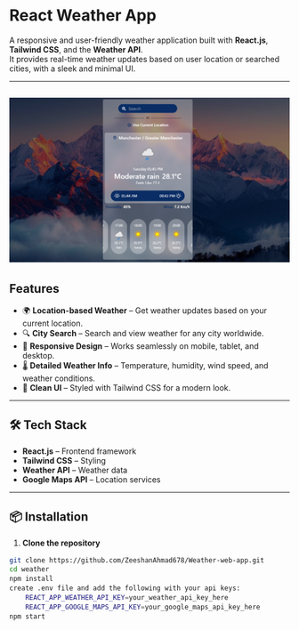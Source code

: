 #  React Weather App

A responsive and user-friendly weather application built with **React.js**, **Tailwind CSS**, and the **Weather API**.  
It provides real-time weather updates based on user location or searched cities, with a sleek and minimal UI.

---
![Weather App Screenshot](./weather/public/screenshots/image.png)
---
##  Features
- 🌍 **Location-based Weather** – Get weather updates based on your current location.
- 🔍 **City Search** – Search and view weather for any city worldwide.
- 📱 **Responsive Design** – Works seamlessly on mobile, tablet, and desktop.
- 🌡 **Detailed Weather Info** – Temperature, humidity, wind speed, and weather conditions.
- 🎨 **Clean UI** – Styled with Tailwind CSS for a modern look.

---

## 🛠 Tech Stack
- **React.js** – Frontend framework
- **Tailwind CSS** – Styling
- **Weather API** – Weather data
- **Google Maps API** – Location services

---

## 📦 Installation

1. **Clone the repository**
```bash
git clone https://github.com/ZeeshanAhmad678/Weather-web-app.git
cd weather
npm install
create .env file and add the following with your api keys:
    REACT_APP_WEATHER_API_KEY=your_weather_api_key_here
    REACT_APP_GOOGLE_MAPS_API_KEY=your_google_maps_api_key_here
npm start

